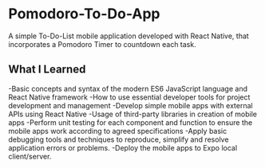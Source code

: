 # Pomodoro-To-Do-App
A simple To-Do-List mobile application developed with React Native, that incorporates a Pomodoro Timer to countdown each task.

## What I Learned
  -Basic concepts and syntax of the modern ES6 JavaScript language and React Native framework
  -How to use essential developer tools for project development and management
  -Develop simple mobile apps with external APIs using React Native
  -Usage of third-party libraries in creation of mobile apps
  -Perform unit testing for each component and function to ensure the mobile apps work according to agreed specifications
  -Apply basic debugging tools and techniques to reproduce, simplify and resolve application errors or problems.
  -Deploy the mobile apps to Expo local client/server.
